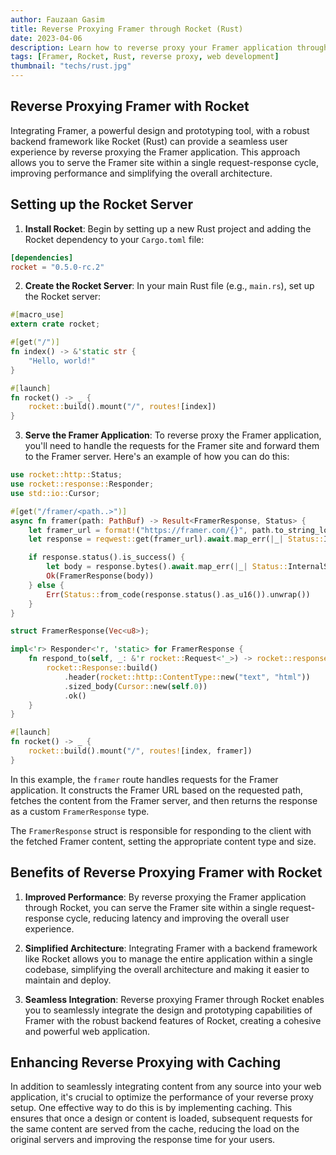```yaml
---
author: Fauzaan Gasim
title: Reverse Proxying Framer through Rocket (Rust)
date: 2023-04-06
description: Learn how to reverse proxy your Framer application through the Rocket web framework in Rust, enabling you to serve your Framer site within a single request-response cycle.
tags: [Framer, Rocket, Rust, reverse proxy, web development]
thumbnail: "techs/rust.jpg"
---
```


## Reverse Proxying Framer with Rocket

Integrating Framer, a powerful design and prototyping tool, with a robust backend framework like Rocket (Rust) can provide a seamless user experience by reverse proxying the Framer application. This approach allows you to serve the Framer site within a single request-response cycle, improving performance and simplifying the overall architecture.

## Setting up the Rocket Server

1. **Install Rocket**: Begin by setting up a new Rust project and adding the Rocket dependency to your `Cargo.toml` file:

```toml
[dependencies]
rocket = "0.5.0-rc.2"
```

2. **Create the Rocket Server**: In your main Rust file (e.g., `main.rs`), set up the Rocket server:

```rust
#[macro_use]
extern crate rocket;

#[get("/")]
fn index() -> &'static str {
    "Hello, world!"
}

#[launch]
fn rocket() -> _ {
    rocket::build().mount("/", routes![index])
}
```

3. **Serve the Framer Application**: To reverse proxy the Framer application, you'll need to handle the requests for the Framer site and forward them to the Framer server. Here's an example of how you can do this:

```rust
use rocket::http::Status;
use rocket::response::Responder;
use std::io::Cursor;

#[get("/framer/<path..>")]
async fn framer(path: PathBuf) -> Result<FramerResponse, Status> {
    let framer_url = format!("https://framer.com/{}", path.to_string_lossy());
    let response = reqwest::get(framer_url).await.map_err(|_| Status::InternalServerError)?;

    if response.status().is_success() {
        let body = response.bytes().await.map_err(|_| Status::InternalServerError)?;
        Ok(FramerResponse(body))
    } else {
        Err(Status::from_code(response.status().as_u16()).unwrap())
    }
}

struct FramerResponse(Vec<u8>);

impl<'r> Responder<'r, 'static> for FramerResponse {
    fn respond_to(self, _: &'r rocket::Request<'_>) -> rocket::response::Result<'static> {
        rocket::Response::build()
            .header(rocket::http::ContentType::new("text", "html"))
            .sized_body(Cursor::new(self.0))
            .ok()
    }
}

#[launch]
fn rocket() -> _ {
    rocket::build().mount("/", routes![index, framer])
}
```

In this example, the `framer` route handles requests for the Framer application. It constructs the Framer URL based on the requested path, fetches the content from the Framer server, and then returns the response as a custom `FramerResponse` type.

The `FramerResponse` struct is responsible for responding to the client with the fetched Framer content, setting the appropriate content type and size.

## Benefits of Reverse Proxying Framer with Rocket

1. **Improved Performance**: By reverse proxying the Framer application through Rocket, you can serve the Framer site within a single request-response cycle, reducing latency and improving the overall user experience.

2. **Simplified Architecture**: Integrating Framer with a backend framework like Rocket allows you to manage the entire application within a single codebase, simplifying the overall architecture and making it easier to maintain and deploy.

3. **Seamless Integration**: Reverse proxying Framer through Rocket enables you to seamlessly integrate the design and prototyping capabilities of Framer with the robust backend features of Rocket, creating a cohesive and powerful web application.

## Enhancing Reverse Proxying with Caching

In addition to seamlessly integrating content from any source into your web application, it's crucial to optimize the performance of your reverse proxy setup. One effective way to do this is by implementing caching. This ensures that once a design or content is loaded, subsequent requests for the same content are served from the cache, reducing the load on the original servers and improving the response time for your users.